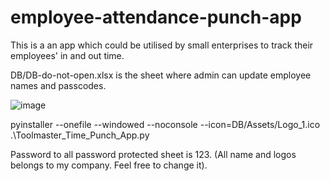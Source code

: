# employee-attendance-punch-app

This is a an app which could be utilised by small enterprises to track their employees' in and out time.

DB/DB-do-not-open.xlsx is the sheet where admin can update employee names and passcodes.

![image](https://github.com/beingsaurabh/employee-attendance-punch/assets/54206492/851a6b58-28f9-4662-8aa5-fc77ad6b5a09)


pyinstaller --onefile --windowed --noconsole --icon=DB/Assets/Logo_1.ico .\Toolmaster_Time_Punch_App.py

Password to all password protected sheet is 123. (All name and logos belongs to my company. Feel free to change it).


